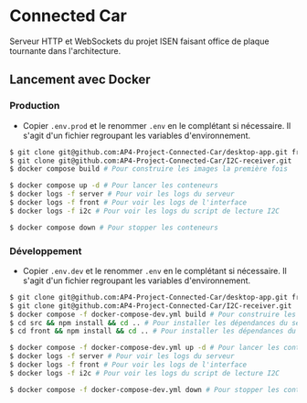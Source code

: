 # Connected Car

Serveur HTTP et WebSockets du projet ISEN faisant office de plaque tournante dans l'architecture.

## Lancement avec Docker

### Production

* Copier `.env.prod` et le renommer `.env` en le complétant si nécessaire. Il s'agit d'un fichier regroupant les variables d'environnement.

```bash
$ git clone git@github.com:AP4-Project-Connected-Car/desktop-app.git front
$ git clone git@github.com:AP4-Project-Connected-Car/I2C-receiver.git
$ docker compose build # Pour construire les images la première fois
```

```bash
$ docker compose up -d # Pour lancer les conteneurs
$ docker logs -f server # Pour voir les logs du serveur
$ docker logs -f front # Pour voir les logs de l'interface
$ docker logs -f i2c # Pour voir les logs du script de lecture I2C
```

```bash
$ docker compose down # Pour stopper les conteneurs
```

### Développement

* Copier `.env.dev` et le renommer `.env` en le complétant si nécessaire. Il s'agit d'un fichier regroupant les variables d'environnement.

```bash
$ git clone git@github.com:AP4-Project-Connected-Car/desktop-app.git front
$ git clone git@github.com:AP4-Project-Connected-Car/I2C-receiver.git
$ docker compose -f docker-compose-dev.yml build # Pour construire les images la première fois
$ cd src && npm install && cd .. # Pour installer les dépendances du serveur localement
$ cd front && npm install && cd .. # Pour installer les dépendances du front localement
```

```bash
$ docker compose -f docker-compose-dev.yml up -d # Pour lancer les conteneurs
$ docker logs -f server # Pour voir les logs du serveur
$ docker logs -f front # Pour voir les logs de l'interface
$ docker logs -f i2c # Pour voir les logs du script de lecture I2C
```

```bash
$ docker compose -f docker-compose-dev.yml down # Pour stopper les conteneurs